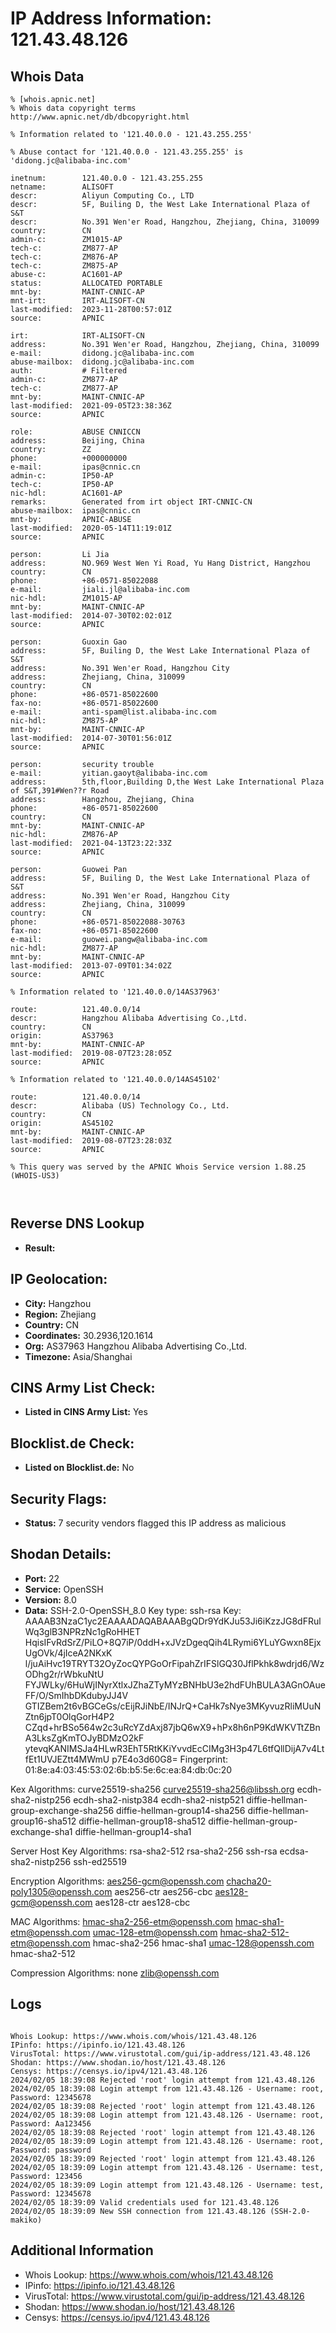 # IP Address Information: 121.43.48.126

## Whois Data
```
% [whois.apnic.net]
% Whois data copyright terms    http://www.apnic.net/db/dbcopyright.html

% Information related to '121.40.0.0 - 121.43.255.255'

% Abuse contact for '121.40.0.0 - 121.43.255.255' is 'didong.jc@alibaba-inc.com'

inetnum:        121.40.0.0 - 121.43.255.255
netname:        ALISOFT
descr:          Aliyun Computing Co., LTD
descr:          5F, Builing D, the West Lake International Plaza of S&T
descr:          No.391 Wen'er Road, Hangzhou, Zhejiang, China, 310099
country:        CN
admin-c:        ZM1015-AP
tech-c:         ZM877-AP
tech-c:         ZM876-AP
tech-c:         ZM875-AP
abuse-c:        AC1601-AP
status:         ALLOCATED PORTABLE
mnt-by:         MAINT-CNNIC-AP
mnt-irt:        IRT-ALISOFT-CN
last-modified:  2023-11-28T00:57:01Z
source:         APNIC

irt:            IRT-ALISOFT-CN
address:        No.391 Wen'er Road, Hangzhou, Zhejiang, China, 310099
e-mail:         didong.jc@alibaba-inc.com
abuse-mailbox:  didong.jc@alibaba-inc.com
auth:           # Filtered
admin-c:        ZM877-AP
tech-c:         ZM877-AP
mnt-by:         MAINT-CNNIC-AP
last-modified:  2021-09-05T23:38:36Z
source:         APNIC

role:           ABUSE CNNICCN
address:        Beijing, China
country:        ZZ
phone:          +000000000
e-mail:         ipas@cnnic.cn
admin-c:        IP50-AP
tech-c:         IP50-AP
nic-hdl:        AC1601-AP
remarks:        Generated from irt object IRT-CNNIC-CN
abuse-mailbox:  ipas@cnnic.cn
mnt-by:         APNIC-ABUSE
last-modified:  2020-05-14T11:19:01Z
source:         APNIC

person:         Li Jia
address:        NO.969 West Wen Yi Road, Yu Hang District, Hangzhou
country:        CN
phone:          +86-0571-85022088
e-mail:         jiali.jl@alibaba-inc.com
nic-hdl:        ZM1015-AP
mnt-by:         MAINT-CNNIC-AP
last-modified:  2014-07-30T02:02:01Z
source:         APNIC

person:         Guoxin Gao
address:        5F, Builing D, the West Lake International Plaza of S&T
address:        No.391 Wen'er Road, Hangzhou City
address:        Zhejiang, China, 310099
country:        CN
phone:          +86-0571-85022600
fax-no:         +86-0571-85022600
e-mail:         anti-spam@list.alibaba-inc.com
nic-hdl:        ZM875-AP
mnt-by:         MAINT-CNNIC-AP
last-modified:  2014-07-30T01:56:01Z
source:         APNIC

person:         security trouble
e-mail:         yitian.gaoyt@alibaba-inc.com
address:        5th,floor,Building D,the West Lake International Plaza of S&T,391#Wen??r Road
address:        Hangzhou, Zhejiang, China
phone:          +86-0571-85022600
country:        CN
mnt-by:         MAINT-CNNIC-AP
nic-hdl:        ZM876-AP
last-modified:  2021-04-13T23:22:33Z
source:         APNIC

person:         Guowei Pan
address:        5F, Builing D, the West Lake International Plaza of S&T
address:        No.391 Wen'er Road, Hangzhou City
address:        Zhejiang, China, 310099
country:        CN
phone:          +86-0571-85022088-30763
fax-no:         +86-0571-85022600
e-mail:         guowei.pangw@alibaba-inc.com
nic-hdl:        ZM877-AP
mnt-by:         MAINT-CNNIC-AP
last-modified:  2013-07-09T01:34:02Z
source:         APNIC

% Information related to '121.40.0.0/14AS37963'

route:          121.40.0.0/14
descr:          Hangzhou Alibaba Advertising Co.,Ltd.
country:        CN
origin:         AS37963
mnt-by:         MAINT-CNNIC-AP
last-modified:  2019-08-07T23:28:05Z
source:         APNIC

% Information related to '121.40.0.0/14AS45102'

route:          121.40.0.0/14
descr:          Alibaba (US) Technology Co., Ltd.
country:        CN
origin:         AS45102
mnt-by:         MAINT-CNNIC-AP
last-modified:  2019-08-07T23:28:03Z
source:         APNIC

% This query was served by the APNIC Whois Service version 1.88.25 (WHOIS-US3)



```
## Reverse DNS Lookup
- **Result:** 

## IP Geolocation:
- **City:** Hangzhou
- **Region:** Zhejiang
- **Country:** CN
- **Coordinates:** 30.2936,120.1614
- **Org:** AS37963 Hangzhou Alibaba Advertising Co.,Ltd.
- **Timezone:** Asia/Shanghai

## CINS Army List Check:
- **Listed in CINS Army List:** 
Yes

## Blocklist.de Check:
- **Listed on Blocklist.de:** 
No

## Security Flags:
- **Status:** 7 security vendors flagged this IP address as malicious

## Shodan Details:
- **Port:** 22
- **Service:** OpenSSH
- **Version:** 8.0
- **Data:** SSH-2.0-OpenSSH_8.0
Key type: ssh-rsa
Key: AAAAB3NzaC1yc2EAAAADAQABAAABgQDr9YdKJu53Ji6iKzzJG8dFRulWq3glB3NPRzNc1gRoHHET
HqisIFvRdSrZ/PiLO+8Q7iP/0ddH+xJVzDgeqQih4LRymi6YLuYGwxn8EjxUgOVk/4jIceA2NKxK
l/juAiHvc19TRYT32OyZocQYPGoOrFipahZrIFSlGQ30JflPkhk8wdrjd6/WzODhg2r/rWbkuNtU
FYJWLky/6HuWjINyrXtlxJZhaZTyMYzBNHbU3e2hdFUhBULA3AGnOAueFF/O/SmIhbDKdubyJJ4V
GTIZBem2t6vBGCeGs/cEijRJiNbE/INJrQ+CaHk7sNye3MKyvuzRliMUuNZtn6jpT0OlqGorH4P2
CZqd+hrBSo564w2c3uRcYZdAxj87jbQ6wX9+hPx8h6nP9KdWKVTtZBnA3LksZgKmTOJyBDMzO2kF
ytevqKANIMSJa4HLwR3EhT5RtKKiYvvdEcCIMg3H3p47L6tfQllDijA7v4LtfEt1UVJEZtt4MWmU
p7E4o3d60G8=
Fingerprint: 01:8e:a4:03:45:53:02:6b:b5:5e:6c:ea:84:db:0c:20

Kex Algorithms:
	curve25519-sha256
	curve25519-sha256@libssh.org
	ecdh-sha2-nistp256
	ecdh-sha2-nistp384
	ecdh-sha2-nistp521
	diffie-hellman-group-exchange-sha256
	diffie-hellman-group14-sha256
	diffie-hellman-group16-sha512
	diffie-hellman-group18-sha512
	diffie-hellman-group-exchange-sha1
	diffie-hellman-group14-sha1

Server Host Key Algorithms:
	rsa-sha2-512
	rsa-sha2-256
	ssh-rsa
	ecdsa-sha2-nistp256
	ssh-ed25519

Encryption Algorithms:
	aes256-gcm@openssh.com
	chacha20-poly1305@openssh.com
	aes256-ctr
	aes256-cbc
	aes128-gcm@openssh.com
	aes128-ctr
	aes128-cbc

MAC Algorithms:
	hmac-sha2-256-etm@openssh.com
	hmac-sha1-etm@openssh.com
	umac-128-etm@openssh.com
	hmac-sha2-512-etm@openssh.com
	hmac-sha2-256
	hmac-sha1
	umac-128@openssh.com
	hmac-sha2-512

Compression Algorithms:
	none
	zlib@openssh.com


## Logs
```

Whois Lookup: https://www.whois.com/whois/121.43.48.126
IPinfo: https://ipinfo.io/121.43.48.126
VirusTotal: https://www.virustotal.com/gui/ip-address/121.43.48.126
Shodan: https://www.shodan.io/host/121.43.48.126
Censys: https://censys.io/ipv4/121.43.48.126
2024/02/05 18:39:08 Rejected 'root' login attempt from 121.43.48.126
2024/02/05 18:39:08 Login attempt from 121.43.48.126 - Username: root, Password: 12345678
2024/02/05 18:39:08 Rejected 'root' login attempt from 121.43.48.126
2024/02/05 18:39:08 Login attempt from 121.43.48.126 - Username: root, Password: Aa123456
2024/02/05 18:39:08 Rejected 'root' login attempt from 121.43.48.126
2024/02/05 18:39:09 Login attempt from 121.43.48.126 - Username: root, Password: password
2024/02/05 18:39:09 Rejected 'root' login attempt from 121.43.48.126
2024/02/05 18:39:09 Login attempt from 121.43.48.126 - Username: test, Password: 123456
2024/02/05 18:39:09 Login attempt from 121.43.48.126 - Username: test, Password: 12345678
2024/02/05 18:39:09 Valid credentials used for 121.43.48.126
2024/02/05 18:39:09 New SSH connection from 121.43.48.126 (SSH-2.0-makiko)

```
## Additional Information
- Whois Lookup: https://www.whois.com/whois/121.43.48.126
- IPinfo: https://ipinfo.io/121.43.48.126
- VirusTotal: https://www.virustotal.com/gui/ip-address/121.43.48.126
- Shodan: https://www.shodan.io/host/121.43.48.126
- Censys: https://censys.io/ipv4/121.43.48.126

